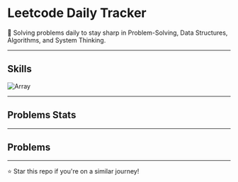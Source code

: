 # Leetcode Daily Tracker

🚀 Solving problems daily to stay sharp in Problem-Solving, Data Structures, Algorithms, and System Thinking.

---

## Skills 

![Array](https://img.shields.io/badge/Array)

---

## Problems Stats

---

## Problems 

---

⭐ Star this repo if you're on a similar journey!
